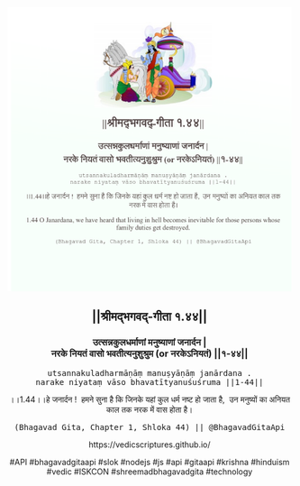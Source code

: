 <img src="../../asset/BG_1_44.png"/>
<center><h2>||श्रीमद्‍भगवद्‍-गीता १.४४||</h2>
<h3>उत्सन्नकुलधर्माणां मनुष्याणां जनार्दन |<br/>नरके नियतं वासो भवतीत्यनुशुश्रुम (or नरकेऽनियतं) ||१-४४||</h3>
<pre>utsannakuladharmāṇāṃ manuṣyāṇāṃ janārdana .<br/>narake niyataṃ vāso bhavatītyanuśuśruma ||1-44||</pre>
<p>।।1.44।।हे जनार्दन !  हमने सुना है कि जिनके यहां कुल धर्म नष्ट हो जाता है,  उन मनुष्यों का अनियत काल तक नरक में वास होता है।</p>
<pre>(Bhagavad Gita, Chapter 1, Shloka 44) || @BhagavadGitaApi</pre><p>https://vedicscriptures.github.io/</p><p>#API #bhagavadgitaapi #slok #nodejs #js #api #gitaapi #krishna #hinduism #vedic #ISKCON #shreemadbhagavadgita #technology</p></center>